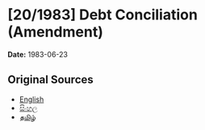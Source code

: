 # [20/1983] Debt Conciliation (Amendment)

**Date:** 1983-06-23

## Original Sources

- [English](https://documents.gov.lk/view/acts/1983/6/20-1983_E.pdf)
- [සිංහල](https://documents.gov.lk/view/acts/1983/6/20-1983_S.pdf)
- [தமிழ்](https://documents.gov.lk/view/acts/1983/6/20-1983_T.pdf)

